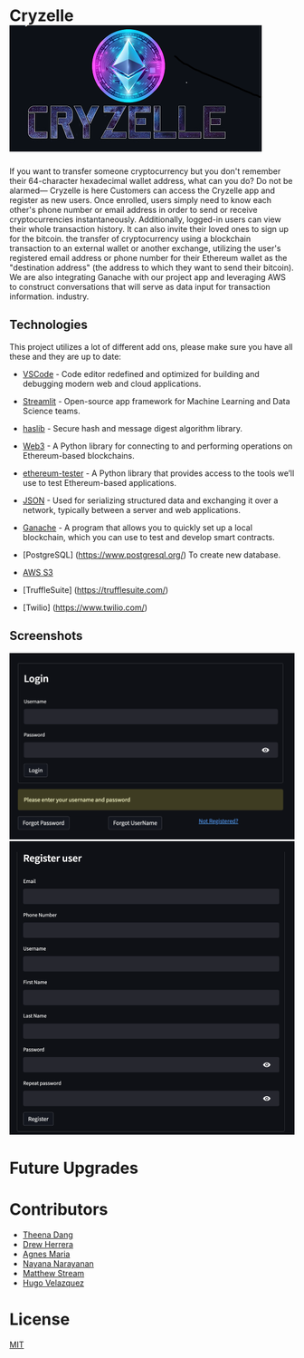 # Cryzelle                                                                                     ![Logo.png](Screenshots/Logo.png)
If you want to transfer someone cryptocurrency but you don't remember their 64-character hexadecimal wallet address, what can you do? Do not be alarmed— Cryzelle is here Customers can access the Cryzelle app and register as new users. Once enrolled, users simply need to know each other's phone number or email address in order to send or receive cryptocurrencies instantaneously. Additionally, logged-in users can view their whole transaction history. It can also invite their loved ones to sign up for the bitcoin. the transfer of cryptocurrency using a blockchain transaction to an external wallet or another exchange, utilizing the user's registered email address or phone number for their Ethereum wallet as the "destination address" (the address to which they want to send their bitcoin). We are also integrating Ganache with our project app and leveraging AWS to construct conversations that will serve as data input for transaction information. industry.

## Technologies
This project utilizes a lot of different add ons, please make sure you have all these and they are up to date:

* [VSCode](https://code.visualstudio.com/) - Code editor redefined and optimized for building and debugging modern web and cloud applications.

* [Streamlit](https://streamlit.io/) - Open-source app framework for Machine Learning and Data Science teams.

* [haslib](https://docs.python.org/3/library/hashlib.html) - Secure hash and message digest algorithm library.

* [Web3](https://web3.foundation/) - A Python library for connecting to and performing operations on Ethereum-based blockchains.

* [ethereum-tester](https://pypi.org/project/ethereum-tester/0.1.0a4/) - A Python library that provides access to the tools we’ll use to test Ethereum-based applications.

* [JSON](https://www.json.org/json-en.html) - Used for serializing structured data and exchanging it over a network, typically between a server and web applications.

* [Ganache](https://trufflesuite.com/ganache/) - A program that allows you to quickly set up a local blockchain, which you can use to test and develop smart contracts.

* [PostgreSQL] (https://www.postgresql.org/) To create new database.

* [AWS S3](https://aws.amazon.com/)

* [TruffleSuite] (https://trufflesuite.com/)

* [Twilio] (https://www.twilio.com/)

## Screenshots
![chorizoburrito.png](Screenshots/chorizoburrito.png)
![jollibeechicken.streamlit.png](Screenshots/jollibeechicken.streamlit.png)


# Future Upgrades

# Contributors

- [Theena Dang](https://github.com/Th33na)
- [Drew Herrera](https://github.com/drew94591)
- [Agnes Maria](https://github.com/agnesmaria1)
- [Nayana Narayanan](https://github.com/nayananarayananp)
- [Matthew Stream](https://github.com/MC-Stream)
- [Hugo Velazquez](https://github.com/HugoWLA)

# License
[MIT](license)
